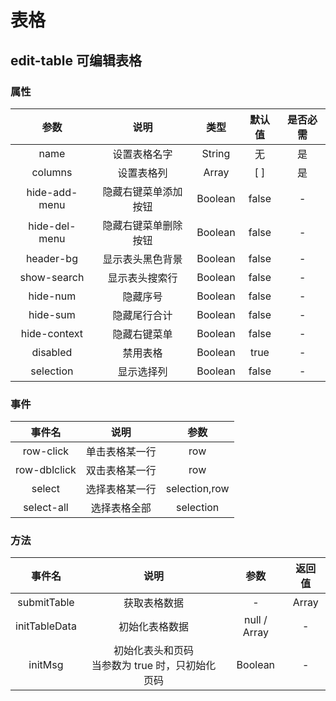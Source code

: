 # 表格

## edit-table 可编辑表格

### 属性

|     参数      |         说明         |  类型   | 默认值 | 是否必需 |
| :-----------: | :------------------: | :-----: | :----: | :------: |
|     name      |     设置表格名字     | String  |   无   |    是    |
|    columns    |      设置表格列      |  Array  |  [ ]   |    是    |
| hide-add-menu | 隐藏右键菜单添加按钮 | Boolean | false  |    -     |
| hide-del-menu | 隐藏右键菜单删除按钮 | Boolean | false  |    -     |
|   header-bg   |   显示表头黑色背景   | Boolean | false  |    -     |
|  show-search  |    显示表头搜索行    | Boolean | false  |    -     |
|   hide-num    |       隐藏序号       | Boolean | false  |    -     |
|   hide-sum    |     隐藏尾行合计     | Boolean | false  |    -     |
| hide-context  |     隐藏右键菜单     | Boolean | false  |    -     |
|   disabled    |       禁用表格       | Boolean |  true  |    -     |
|   selection   |      显示选择列      | Boolean | false  |    -     |

### 事件

|    事件名    |      说明      |     参数      |
| :----------: | :------------: | :-----------: |
|  row-click   | 单击表格某一行 |      row      |
| row-dblclick | 双击表格某一行 |      row      |
|    select    | 选择表格某一行 | selection,row |
|  select-all  |  选择表格全部  |   selection   |

### 方法

|    事件名     |                         说明                         |     参数     | 返回值 |
| :-----------: | :--------------------------------------------------: | :----------: | :----: |
|  submitTable  |                     获取表格数据                     |      -       | Array  |
| initTableData |                    初始化表格数据                    | null / Array |   -    |
|    initMsg    | 初始化表头和页码<br />当参数为 true 时，只初始化页码 |   Boolean    |   -    |
